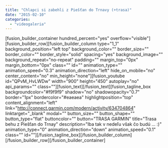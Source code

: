 ```yaml
---
title: "Chlapci si zabehli z Piešťan do Trnavy (+trasa)"
date: "2015-02-10"
categories: 
  - "videogaleria"
---
```


\[fusion\_builder\_container hundred\_percent="yes" overflow="visible"\]\[fusion\_builder\_row\]\[fusion\_builder\_column type="1\_1" background\_position="left top" background\_color="" border\_size="" border\_color="" border\_style="solid" spacing="yes" background\_image="" background\_repeat="no-repeat" padding="" margin\_top="0px" margin\_bottom="0px" class="" id="" animation\_type="" animation\_speed="0.3" animation\_direction="left" hide\_on\_mobile="no" center\_content="no" min\_height="none"\]\[fusion\_youtube id="QPvM\_HvLWDw" width="900" height="450" autoplay="no" api\_params="" class=""\]\[fusion\_text\]\[/fusion\_text\]\[fusion\_tagline\_box backgroundcolor="#f9f9f9" shadow="no" shadowopacity="0.7" border="1px" bordercolor="#eaeaea" highlightposition="top" content\_alignment="left" link="http://connect.garmin.com/modern/activity/634704864" linktarget="\_blank" modal="" button\_size="" button\_shape="" button\_type="flat" buttoncolor="" button="TRASA GARMIN" title="Trasa behu z Piešťan do Trnay" description="Iba tak v nedeľu však čo budú ... :)" animation\_type="0" animation\_direction="down" animation\_speed="0.1" class="" id=""\]\[/fusion\_tagline\_box\]\[/fusion\_builder\_column\]\[/fusion\_builder\_row\]\[/fusion\_builder\_container\]
